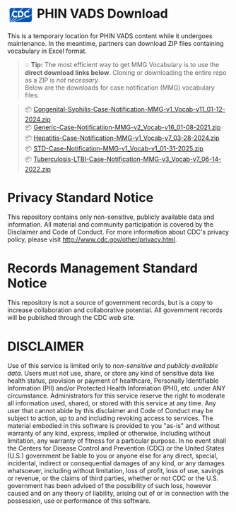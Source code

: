 # <img src="./images/Logo@0.5x.png" alt="CDC logo" width="60" align="absmiddle">  PHIN VADS Download

This is a temporary location for PHIN VADS content while it undergoes maintenance. In the meantime, partners can download ZIP files containing vocabulary in Excel format. 
> 💡 **Tip:** The most efficient way to get MMG Vocabulary is to use the **direct download links below**. Cloning or downloading the entire repo as a ZIP is *not necessary*.  
Below are the downloads for case notification (MMG) vocabulary files:

> 📦 [Congenital-Syphilis-Case-Notification-MMG-v1_Vocab-v11_01-12-2024.zip](../../raw/master/MMG/Congenital-Syphilis-Case-Notification-MMG-v1_Vocab-v11_01-12-2024.zip)  
> 📦 [Generic-Case-Notificatiion-MMG-v2_Vocab-v16_01-08-2021.zip](../../raw/master/MMG/Generic-Case-Notificatiion-MMG-v2_Vocab-v16_01-08-2021.zip)  
> 📦 [Hepatitis-Case-Notification-MMG-v1_Vocab-v7_03-28-2024.zip](../../raw/master/MMG/Hepatitis-Case-Notification-MMG-v1_Vocab-v7_03-28-2024.zip)  
> 📦 [STD-Case-Notification-MMG-v1_Vocab-v1_01-31-2025.zip](../../raw/master/MMG/STD-Case-Notification-MMG-v1_Vocab-v1_01-31-2025.zip)  
> 📦 [Tuberculosis-LTBI-Case-Notification-MMG-v3_Vocab-v7_06-14-2022.zip](../../raw/master/MMG/Tuberculosis-LTBI-Case-Notification-MMG-v3_Vocab-v7_06-14-2022.zip)  


# Privacy Standard Notice
This repository contains only non-sensitive, publicly available data and
information. All material and community participation is covered by the
Disclaimer
and Code of Conduct.
For more information about CDC's privacy policy, please visit http://www.cdc.gov/other/privacy.html.

# Records Management Standard Notice
This repository is not a source of government records, but is a copy to increase
collaboration and collaborative potential. All government records will be
published through the CDC web site.

# DISCLAIMER
Use of this service is limited only to *non-sensitive and publicly available
data*. Users must not use, share, or store any kind of sensitive data like
health status, provision or payment of healthcare, Personally Identifiable
Information (PII) and/or Protected Health Information (PHI), etc. under ANY
circumstance.
Administrators for this service reserve the right to moderate all information
used, shared, or stored with this service at any time. Any user that cannot
abide by this disclaimer and Code of Conduct  may be subject to action, up to
and including revoking access to services.
The material embodied in this software is provided to you "as-is" and without
warranty of any kind, express, implied or otherwise, including without
limitation, any warranty of fitness for a particular purpose. In no event shall
the Centers for Disease Control and Prevention (CDC) or the United States (U.S.)
government be liable to you or anyone else for any direct, special, incidental,
indirect or consequential damages of any kind, or any damages whatsoever,
including without limitation, loss of profit, loss of use, savings or revenue,
or the claims of third parties, whether or not CDC or the U.S. government has
been advised of the possibility of such loss, however caused and on any theory
of liability, arising out of or in connection with the possession, use or
performance of this software.

